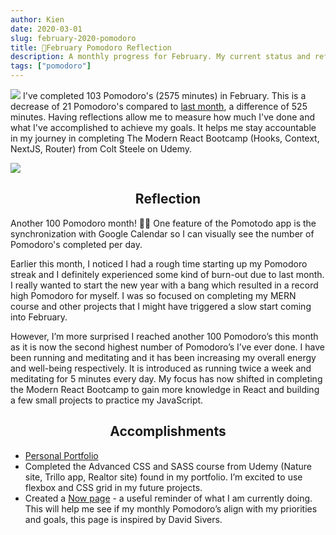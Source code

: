 ```yaml
---
author: Kien
date: 2020-03-01
slug: february-2020-pomodoro
title: 🍅February Pomodoro Reflection
description: A monthly progress for February. My current status and reflection on my productivity, goals and achievements.
tags: ["pomodoro"]
---
```


![](https://images.unsplash.com/photo-1523990138138-a73ebf1a425a?ixlib=rb-1.2.1&ixid=eyJhcHBfaWQiOjEyMDd9&auto=format&fit=crop&w=1950&q=80)
I've completed 103 Pomodoro's (2575 minutes) in February. This is a decrease of 21 Pomodoro's compared to [last month](/067-january-2020-pomodoro/), a difference of 525 minutes. Having reflections allow me to measure how much I've done and what I've accomplished to achieve my goals. It helps me stay accountable in my journey in completing The Modern React Bootcamp (Hooks, Context, NextJS, Router) from Colt Steele on Udemy.

![](/pomotodofeb2020.png)

## <center>Reflection

Another 100 Pomodoro month! 🙌🎉 One feature of the Pomotodo app is the synchronization with Google Calendar so I can visually see the number of Pomodoro's completed per day.

Earlier this month, I noticed I had a rough time starting up my Pomodoro streak and I definitely experienced some kind of burn-out due to last month. I really wanted to start the new year with a bang which resulted in a record high Pomodoro for myself. I was so focused on completing my MERN course and other projects that I might have triggered a slow start coming into February.

However, I’m more surprised I reached another 100 Pomodoro’s this month as it is now the second highest number of Pomodoro’s I’ve ever done. I have been running and meditating and it has been increasing my overall energy and well-being respectively. It is introduced as running twice a week and meditating for 5 minutes every day. My focus has now shifted in completing the Modern React Bootcamp to gain more knowledge in React and building a few small projects to practice my JavaScript.

## <center>Accomplishments
- <a href="www.kien.dev" target="_blank">Personal Portfolio</a>
- Completed the Advanced CSS and SASS course from Udemy (Nature site, Trillo app, Realtor site) found in my portfolio. I’m excited to use flexbox and CSS grid in my future projects.
- Created a [Now page](/now/) - a useful reminder of what I am currently doing. This will help me see if my monthly Pomodoro’s align with my priorities and goals, this page is inspired by David Sivers.
